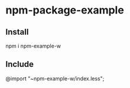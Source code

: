 # npm-package-example

## Install

npm i npm-example-w

## Include 

@import "~npm-example-w/index.less";

